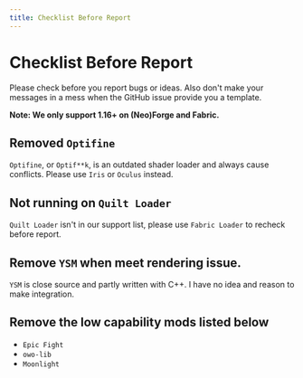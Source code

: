 ```yaml
---
title: Checklist Before Report
---
```


# Checklist Before Report

Please check before you report bugs or ideas. Also don't make your messages in a mess when the GitHub issue provide you a template.

**Note: We only support 1.16+ on (Neo)Forge and Fabric.**

## Removed `Optifine`

`Optifine`, or `Optif**k`, is an outdated shader loader and always cause conflicts. Please use `Iris` or `Oculus` instead.

## Not running on `Quilt Loader`

`Quilt Loader` isn't in our support list, please use `Fabric Loader` to recheck before report.

## Remove `YSM` when meet rendering issue.

`YSM` is close source and partly written with C++. I have no idea and reason to make integration.

## Remove the low capability mods listed below

- `Epic Fight`
- `owo-lib`
- `Moonlight`